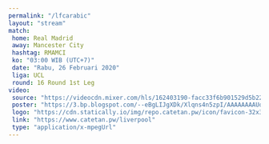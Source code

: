 ```yaml
---
permalink: "/lfcarabic"
layout: "stream"
match:
 home: Real Madrid
 away: Mancester City
 hashtag: RMAMCI
 ko: "03:00 WIB (UTC+7)"
 date: "Rabu, 26 Februari 2020"
 liga: UCL
 round: 16 Round 1st Leg
video:
 source: "https://videocdn.mixer.com/hls/162403190-facc33f6b901529d5b22e9a251459902_source/index.m3u8"
 poster: "https://3.bp.blogspot.com/--eBgLIJgXDk/Xlqns4n5zpI/AAAAAAAAUq0/kLxtSMzCjHEhn-NYCsMAyqKapOFAGUwUACLcBGAsYHQ/s1600/Screenshot_2"
 logo: "https://cdn.statically.io/img/repo.catetan.pw/icon/favicon-32x32.png"
 link: "https://www.catetan.pw/liverpool"
 type: "application/x-mpegUrl"
---
```

